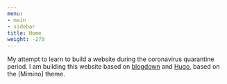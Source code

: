 ```yaml
---
menu:
- main
- sidebar
title: Home
weight: -270
---
```


My attempt to learn to build a website during the coronavirus quarantine period.
I am building this website based on [blogdown] and [Hugo], based on the [Mimino] theme.

[blogdown]: https://bookdown.org/yihui/blogdown/
[Hugo]: https://gohugo.io/
[Minimo]:https://themes.gohugo.io/minimo/





